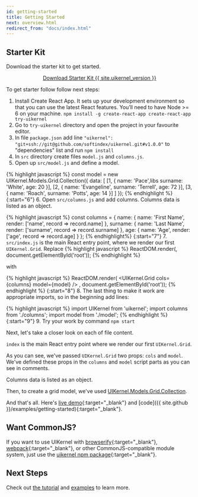 ```yaml
---
id: getting-started
title: Getting Started
next: overview.html
redirect_from: "docs/index.html"
---
```


## Starter Kit

Download the starter kit to get started.

<center>
  <a href="/dist/create-react-app-starter-kit.zip" class="btn btn-lg btn-success download-uikernel-button">
    Download Starter Kit {{ site.uikernel_version }}
  </a>
</center>

To get starter follow follow next steps:

1. Install Create React App. It sets up your development environment so that you can use the latest React features. You’ll need to have Node >= 6 on your machine.
`npm install -g create-react-app
 create-react-app try-uikernel`
2. Go to `try-uikernel` directory and open the project in your favourite editor.
3. In file `package.json`  add line `"uikernel": "git+ssh://git@github.com/softindex/uikernel.git#v1.0.0"` to "dependencies" list and run `npm install`
4. In `src` directory create files `model.js` and `columns.js`.
5. Open up `src/model.js` and define a model.

 {% highlight javascript %}
 const model = new UIKernel.Models.Grid.Collection({
    data: [
      [1, {
        name: 'Pace',libs
        surname: 'White',
        age: 20
      }],
      [2, {
        name: 'Evangeline',
        surname: 'Terrell',
        age: 72
      }],
      [3, {
        name: 'Roach',
        surname: 'Potts',
        age: 14
      }]
    ]
  });
 {% endhighlight %}
{:start="6"}
6. Open `src/columns.js` and add columns. Columns data is listed as an object.

{% highlight javascript %}
const columns = {
    name: {
      name: 'First Name',
      render: ['name', record => record.name]
    },
    surname: {
      name: 'Last Name',
      render: ['surname', record => record.surname]
    },
    age: {
      name: 'Age',
      render: ['age', record => record.age]
    }
  };
{% endhighlight%}
{:start="7"}
7. `src/index.js` is the main React entry point, where we render our first `UIKernel.Grid`. Replace
{% highlight javascript %}
ReactDOM.render(<App />, document.getElementById('root'));
{% endhighlight %}

with

{% highlight javascript %}
ReactDOM.render(
    <UIKernel.Grid
        cols={columns}
        model={model}
    />
    , document.getElementById('root'));
{% endhighlight %}
{:start="8"}
8. The last thing to make it work are appropriate imports, so in the beginning add lines:

{% highlight javascript %}
import UIKernel from 'uikernel';
import columns from './columns';
import model from './model';
{% endhighlight %}
{:start="9"}
9. Try your work by command `npm start`

Next, let's take a closer look on each of file content.

`index` is the main React entry point where we render our first `UIKernel.Grid`.

As you can see, we've passed `UIKernel.Grid` two props: `cols` and `model`. We've defined these props in the `columns` and `model` script parts as you can see in comments.

Columns data is listed as an object.

Then, to create a grid model, we've used [UIKernel.Models.Grid.Collection](/docs/grid-model-collection.html).

And that's all. Here's [live demo](/examples/getting-started/){:target="_blank"} and [code]({{ site.github }}/examples/getting-started){:target="_blank"}.

## Want CommonJS?

If you want to use UIKernel with
[browserify](http://browserify.org/){:target="_blank"},
[webpack](https://webpack.github.io/){:target="_blank"}, or other CommonJS-compatible module system, just use the
[uikernel npm package](https://www.npmjs.com/package/uikernel){:target="_blank"}.

## Next Steps

Check out [the tutorial](/docs/tutorial.html) and [examples](/examples/index.html) to learn more.
